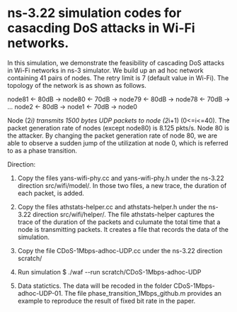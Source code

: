 # ns-3.22 simulation codes for casacding DoS attacks in Wi-Fi networks.

In this simulation, we demonstrate the feasibility of cascading DoS attacks in Wi-Fi networks in ns-3 simulator. We build up an ad hoc network containing 41 pairs of nodes. The retry limit is 7 (default value in Wi-Fi). The topology of the network is as shown as follows.

node81 <- 80dB -> node80 <- 70dB -> node79 <- 80dB -> node78 <- 70dB -> ... node2 <- 80dB -> node1 <- 70dB -> node0

Node (2*i) transmits 1500 bytes UDP packets to node (2*i+1) (0<=i<=40). The packet generation rate of nodes (except node80) is 8.125 pkts/s.  Node 80 is the attacker. By changing the packet generation rate of node 80, we are able to observe a sudden jump of the utilization at node 0, which is referred to as a phase transition. 

Direction:

1. Copy the files yans-wifi-phy.cc and yans-wifi-phy.h under the ns-3.22 direction src/wifi/model/.
  In those two files, a new trace, the duration of each packet, is added.

2. Copy the files athstats-helper.cc and athstats-helper.h under the ns-3.22 direction src/wifi/helper/.
  The file athstats-helper captures the trace of the duration of the packets and culumate the total time that a node is transmitting packets. It creates a file that records the data of the simulation.
  
3. Copy the file CDoS-1Mbps-adhoc-UDP.cc under the ns-3.22 direction scratch/

4. Run simulation
  $ ./waf --run scratch/CDoS-1Mbps-adhoc-UDP
  
5. Data statictics. The data will be recoded in the folder CDoS-1Mbps-adhoc-UDP-01. The file phase_transition_1Mbps_github.m provides an example to reproduce the result of fixed bit rate in the paper.
  

